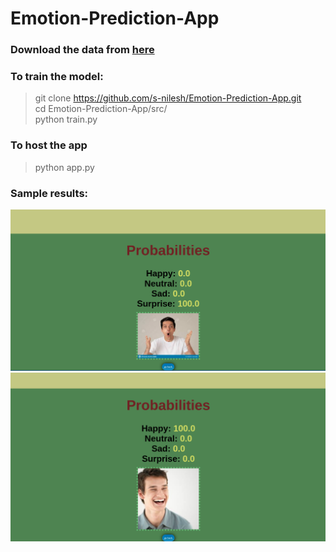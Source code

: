 # Emotion-Prediction-App

### Download the data from [here](https://www.kaggle.com/c/challenges-in-representation-learning-facial-expression-recognition-challenge)

### To train the model:
> git clone https://github.com/s-nilesh/Emotion-Prediction-App.git <br>
> cd Emotion-Prediction-App/src/<br>
> python train.py

### To host the app
> python app.py

### Sample results:
<img src='./sample results/Screenshot from 2020-08-28 19-46-49.png'>
<img src='./sample results/Screenshot from 2020-08-28 19-47-37.png'>


